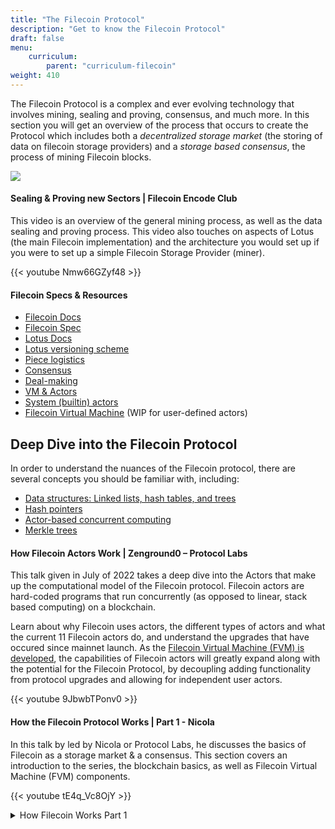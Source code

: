 ```yaml
---
title: "The Filecoin Protocol"
description: "Get to know the Filecoin Protocol"
draft: false
menu:
    curriculum:
        parent: "curriculum-filecoin"
weight: 410
---
```


The Filecoin Protocol is a complex and ever evolving technology that involves mining, sealing and proving, consensus, and much more. In this section you will get an overview of the process that occurs to create the Protocol which includes both a _decentralized storage market_ (the storing of data on filecoin storage providers) and a _storage based consensus_, the process of mining Filecoin blocks.

![](chain-components.png)

#### Sealing & Proving new Sectors | Filecoin Encode Club
This video is an overview of the general mining process, as well as the data sealing and proving process. This video also touches on aspects of Lotus (the main Filecoin implementation) and the architecture you would set up if you were to set up a simple Filecoin Storage Provider (miner).

{{< youtube Nmw66GZyf48 >}}

#### Filecoin Specs & Resources

* [Filecoin Docs](https://docs.filecoin.io/)
* [Filecoin Spec](https://spec.filecoin.io/)
* [Lotus Docs](https://lotus.filecoin.io/)
* [Lotus versioning scheme](https://github.com/filecoin-project/lotus/discussions/7053)​
* [Piece logistics](https://spec.filecoin.io/#section-systems.filecoin\_files.piece)​
* [Consensus](https://spec.filecoin.io/#section-algorithms.expected\_consensus)
* [Deal-making](https://spec.filecoin.io/#section-systems.filecoin\_markets.storage\_market.deal-flow)
* [VM & Actors](https://spec.filecoin.io/#section-systems.filecoin\_vm)​
* [System (builtin) actors](https://spec.filecoin.io/#section-systems.filecoin\_vm.sysactors)​
* [Filecoin Virtual Machine](http://fvm.filecoin.io)​
 (WIP for user-defined actors)

## Deep Dive into the Filecoin Protocol
In order to understand the nuances of the Filecoin protocol, there are several concepts you should be familiar with, including:
* [Data structures: Linked lists, hash tables, and trees](https://medium.com/@limichelle21/5-data-structures-in-5-minutes-7f4b34d00b8e)
* [Hash pointers](http://learningspot.altervista.org/hash-pointers-and-data-structures/)
* [Actor-based concurrent computing](https://en.wikipedia.org/wiki/Actor_model)
* [Merkle trees](https://hackernoon.com/merkle-trees-181cb4bc30b4)

#### How Filecoin Actors Work | Zenground0 – Protocol Labs

This talk given in July of 2022 takes a deep dive into the Actors that make up the computational model of the Filecoin protocol. Filecoin actors are hard-coded programs that run concurrently (as opposed to linear, stack based computing) on a blockchain.

Learn about why Filecoin uses actors, the different types of actors and what the current 11 Filecoin actors do, and understand the upgrades that have occured since mainnet launch. As the [Filecoin Virtual Machine (FVM) is developed](https://fvm.filecoin.io/#roadmap-4), the capabilities of Filecoin actors will greatly expand along with the potential for the Filecoin Protocol, by decoupling adding functionality from protocol upgrades and allowing for independent user actors.

{{< youtube 9JbwbTPonv0 >}}

#### How the Filecoin Protocol Works | Part 1 - Nicola

In this talk by led by Nicola or Protocol Labs, he discusses the basics of Filecoin as a storage market & a consensus. This section covers an introduction to the series, the blockchain basics, as well as Filecoin Virtual Machine (FVM) components.

{{< youtube tE4q_Vc8OjY >}}

<details>

<summary>How Filecoin Works Part 1</summary>

* Introduction to the Filecoin Products 0:00:31
* The Filecoin Blockchain: Basics of Mining & Messages 0:01:54
  * Filecoin Messages 0:02:05
  * Epochs 0:03:04
  * The Filecoin Virtual Machine 0:05:54
* FVM Components: Actors, Addresses, State, & Execution 0:07:35
  * Actors 0:08:19
  * Addresses 0:09:55
  * Actor Methods 0:12:35
  * The Execution Model 0:14:56

<details>



<!-- #### How Filecoin Actors Work | Zenground0

In this talk, learn about the capabilities of Filecoin Actors. _Note this link is private and you should ping maintainers for access_

{% embed url="https://drive.google.com/file/d/1YhJ7a-BnuPl0OOUxV_2ZV6ayxb7TFyi6/view?usp=sharing" %} -->

<!-- ### Storage Provider Resources (Optional)

{% embed url="https://youtu.be/XlqW3LrN578" %}

Mining Filecoin from a Storage Provider perspective -->